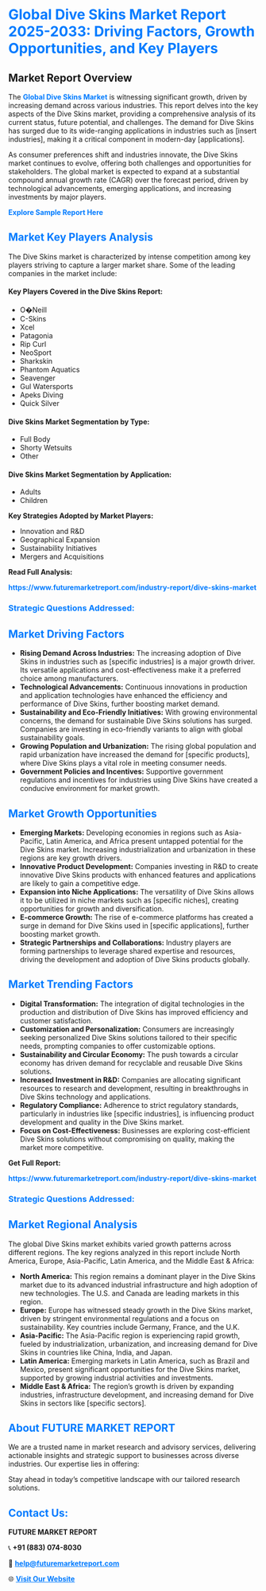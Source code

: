 <h1 style="color: #007BFF;">Global Dive Skins Market Report 2025-2033: Driving Factors, Growth Opportunities, and Key Players</h1>

<section id="overview">
<h2>Market Report Overview</h2>
<p>The <a href="https://www.futuremarketreport.com/industry-report/dive-skins-market" style="color: #007BFF; text-decoration: none;"><strong>Global Dive Skins Market</strong></a> is witnessing significant growth, driven by increasing demand across various industries. This report delves into the key aspects of the Dive Skins market, providing a comprehensive analysis of its current status, future potential, and challenges. The demand for Dive Skins has surged due to its wide-ranging applications in industries such as [insert industries], making it a critical component in modern-day [applications].</p>
<p>As consumer preferences shift and industries innovate, the Dive Skins market continues to evolve, offering both challenges and opportunities for stakeholders. The global market is expected to expand at a substantial compound annual growth rate (CAGR) over the forecast period, driven by technological advancements, emerging applications, and increasing investments by major players.</p>
</section>

<section id="overview">
<p><a href="https://www.futuremarketreport.com/request-sample/reportId=102776" style="color: #007BFF; text-decoration: none;"><strong>Explore Sample Report Here</strong></a></p>
</section>

<section id="key-players">
<h2 style="color: #007BFF;">Market Key Players Analysis</h2>
<p>The Dive Skins market is characterized by intense competition among key players striving to capture a larger market share. Some of the leading companies in the market include:</p>
<h4>Key Players Covered in the Dive Skins Report:</h4>
<ul><li>O�Neill</li><li>C-Skins</li><li>Xcel</li><li>Patagonia</li><li>Rip Curl</li><li>NeoSport</li><li>Sharkskin</li><li>Phantom Aquatics</li><li>Seavenger</li><li>Gul Watersports</li><li>Apeks Diving</li><li>Quick Silver</li></ul>
<h4>Dive Skins Market Segmentation by Type:</h4>
<ul><li>Full Body</li><li>Shorty Wetsuits</li><li>Other</li></ul>

<h4>Dive Skins Market Segmentation by Application:</h4>
<ul><li>Adults</li><li>Children</li></ul>
<p><strong>Key Strategies Adopted by Market Players:</strong></p>
<ul>
<li>Innovation and R&D</li>
<li>Geographical Expansion</li>
<li>Sustainability Initiatives</li>
<li>Mergers and Acquisitions</li>
</ul>
</section>

<section>
<p><strong>Read Full Analysis: </strong></p><a href="https://www.futuremarketreport.com/industry-report/dive-skins-market" style="color: #007BFF; text-decoration: none;"><strong>https://www.futuremarketreport.com/industry-report/dive-skins-market</strong></a>
<h3 style="color: #007BFF;">Strategic Questions Addressed:</h3>
</section>

<section id="driving-factors">
<h2 style="color: #007BFF;">Market Driving Factors</h2>
<ul>
<li><strong>Rising Demand Across Industries:</strong> The increasing adoption of Dive Skins in industries such as [specific industries] is a major growth driver. Its versatile applications and cost-effectiveness make it a preferred choice among manufacturers.</li>
<li><strong>Technological Advancements:</strong> Continuous innovations in production and application technologies have enhanced the efficiency and performance of Dive Skins, further boosting market demand.</li>
<li><strong>Sustainability and Eco-Friendly Initiatives:</strong> With growing environmental concerns, the demand for sustainable Dive Skins solutions has surged. Companies are investing in eco-friendly variants to align with global sustainability goals.</li>
<li><strong>Growing Population and Urbanization:</strong> The rising global population and rapid urbanization have increased the demand for [specific products], where Dive Skins plays a vital role in meeting consumer needs.</li>
<li><strong>Government Policies and Incentives:</strong> Supportive government regulations and incentives for industries using Dive Skins have created a conducive environment for market growth.</li>
</ul>
</section>

<section id="growth-opportunities">
<h2 style="color: #007BFF;">Market Growth Opportunities</h2>
<ul>
<li><strong>Emerging Markets:</strong> Developing economies in regions such as Asia-Pacific, Latin America, and Africa present untapped potential for the Dive Skins market. Increasing industrialization and urbanization in these regions are key growth drivers.</li>
<li><strong>Innovative Product Development:</strong> Companies investing in R&D to create innovative Dive Skins products with enhanced features and applications are likely to gain a competitive edge.</li>
<li><strong>Expansion into Niche Applications:</strong> The versatility of Dive Skins allows it to be utilized in niche markets such as [specific niches], creating opportunities for growth and diversification.</li>
<li><strong>E-commerce Growth:</strong> The rise of e-commerce platforms has created a surge in demand for Dive Skins used in [specific applications], further boosting market growth.</li>
<li><strong>Strategic Partnerships and Collaborations:</strong> Industry players are forming partnerships to leverage shared expertise and resources, driving the development and adoption of Dive Skins products globally.</li>
</ul>
</section>

<section id="trending-factors">
<h2 style="color: #007BFF;">Market Trending Factors</h2>
<ul>
<li><strong>Digital Transformation:</strong> The integration of digital technologies in the production and distribution of Dive Skins has improved efficiency and customer satisfaction.</li>
<li><strong>Customization and Personalization:</strong> Consumers are increasingly seeking personalized Dive Skins solutions tailored to their specific needs, prompting companies to offer customizable options.</li>
<li><strong>Sustainability and Circular Economy:</strong> The push towards a circular economy has driven demand for recyclable and reusable Dive Skins solutions.</li>
<li><strong>Increased Investment in R&D:</strong> Companies are allocating significant resources to research and development, resulting in breakthroughs in Dive Skins technology and applications.</li>
<li><strong>Regulatory Compliance:</strong> Adherence to strict regulatory standards, particularly in industries like [specific industries], is influencing product development and quality in the Dive Skins market.</li>
<li><strong>Focus on Cost-Effectiveness:</strong> Businesses are exploring cost-efficient Dive Skins solutions without compromising on quality, making the market more competitive.</li>
</ul>
</section>

<section>
<p><strong>Get Full Report: </strong></p><a href="https://www.futuremarketreport.com/industry-report/dive-skins-market" style="color: #007BFF; text-decoration: none;"><strong>https://www.futuremarketreport.com/industry-report/dive-skins-market</strong></a>
<h3 style="color: #007BFF;">Strategic Questions Addressed:</h3>
</section>


<section id="regional-analysis">
<h2 style="color: #007BFF;">Market Regional Analysis</h2>
<p>The global Dive Skins market exhibits varied growth patterns across different regions. The key regions analyzed in this report include North America, Europe, Asia-Pacific, Latin America, and the Middle East & Africa:</p>
<ul>
<li><strong>North America:</strong> This region remains a dominant player in the Dive Skins market due to its advanced industrial infrastructure and high adoption of new technologies. The U.S. and Canada are leading markets in this region.</li>
<li><strong>Europe:</strong> Europe has witnessed steady growth in the Dive Skins market, driven by stringent environmental regulations and a focus on sustainability. Key countries include Germany, France, and the U.K.</li>
<li><strong>Asia-Pacific:</strong> The Asia-Pacific region is experiencing rapid growth, fueled by industrialization, urbanization, and increasing demand for Dive Skins in countries like China, India, and Japan.</li>
<li><strong>Latin America:</strong> Emerging markets in Latin America, such as Brazil and Mexico, present significant opportunities for the Dive Skins market, supported by growing industrial activities and investments.</li>
<li><strong>Middle East & Africa:</strong> The region’s growth is driven by expanding industries, infrastructure development, and increasing demand for Dive Skins in sectors like [specific sectors].</li>
</ul>
</section>

<footer>
<h2 style="color: #007BFF;">About FUTURE MARKET REPORT</h2>
<p>We are a trusted name in market research and advisory services, delivering actionable insights and strategic support to businesses across diverse industries. Our expertise lies in offering:</p>

<p>Stay ahead in today’s competitive landscape with our tailored research solutions.</p>

<h2 style="color: #007BFF;">Contact Us:</h2>
<p><strong>FUTURE MARKET REPORT</strong></p>
<p>📞 <strong>+91 (883) 074-8030</strong></p>
<p>📧 <strong><a href="mailto:help@futuremarketreport.com" style="color: #007BFF;">help@futuremarketreport.com</a></strong></p>
<p>🌐 <strong><a href="https://www.futuremarketreport.com/" style="color: #007BFF;">Visit Our Website</a></strong></p>
</footer>